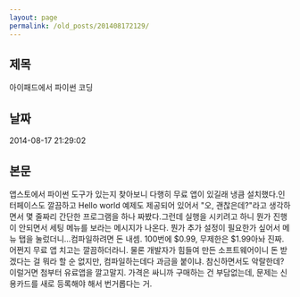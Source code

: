 ```yaml
---
layout: page
permalink: /old_posts/201408172129/
---
```


## 제목
아이패드에서 파이썬 코딩

## 날짜
2014-08-17 21:29:02

## 본문
앱스토에서 파이썬 도구가 있는지 찾아보니 다행히 무료 앱이 있길래 냉큼 설치했다.인터페이스도 깔끔하고 Hello world 예제도 제공되어 있어서 "오, 괜찮은데?"라고 생각하면서 몇 줄짜리 간단한 프로그램을 하나 짜봤다.그런데 실행을 시키려고 하니 뭔가 진행이 안되면서 세팅 메뉴를 보라는 메시지가 나온다. 뭔가 추가 설정이 필요한가 싶어서 메뉴 탭을 눌렀더니...컴파일하려면 돈 내셈. 100번에 $0.99, 무제한은 $1.99아놔 진짜. 어쩐지 무료 앱 치고는 깔끔하더라니. 물론 개발자가 힘들여 만든 소프트웨어이니 돈 받겠다는 걸 뭐라 할 순 없지만, 컴파일하는데다 과금을 붙이냐. 참신하면서도 악랄한데?이럴거면 첨부터 유료앱을 깔고말지. 가격은 싸니까 구매하는 건 부담없는데, 문제는 신용카드를 새로 등록해야 해서 번거롭다는 거.